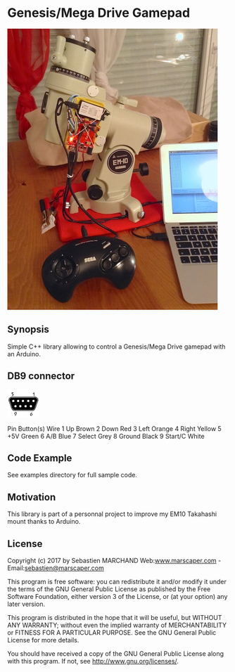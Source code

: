 # Genesis/Mega Drive Gamepad
![Alt text](/genesisgamepad.jpg?raw=true "Optional Title")

## Synopsis

Simple C++ library allowing to control a Genesis/Mega Drive gamepad with an Arduino.

## DB9 connector
![Alt text](/db9_female.jpg?raw=true "Optional Title")

Pin	Button(s) Wire
1   Up        Brown
2   Down      Red
3   Left      Orange
4   Right     Yellow
5   +5V       Green
6   A/B       Blue
7   Select    Grey
8   Ground    Black
9   Start/C   White

## Code Example

See examples directory for full sample code.

## Motivation

This library is part of a personnal project to improve my EM10 Takahashi mount thanks to Arduino.

## License

Copyright (c) 2017 by Sebastien MARCHAND 
Web:www.marscaper.com - Email:sebastien@marscaper.com

This program is free software: you can redistribute it and/or modify
it under the terms of the GNU General Public License as published by
the Free Software Foundation, either version 3 of the License, or
(at your option) any later version.

This program is distributed in the hope that it will be useful,
but WITHOUT ANY WARRANTY; without even the implied warranty of
MERCHANTABILITY or FITNESS FOR A PARTICULAR PURPOSE.  See the
GNU General Public License for more details.

You should have received a copy of the GNU General Public License
along with this program.  If not, see <http://www.gnu.org/licenses/>.
